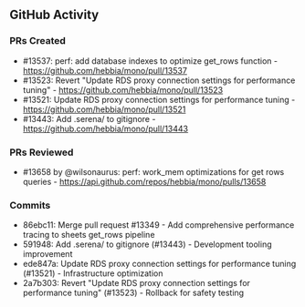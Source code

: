 ## GitHub Activity

### PRs Created
- #13537: perf: add database indexes to optimize get_rows function - https://github.com/hebbia/mono/pull/13537
- #13523: Revert "Update RDS proxy connection settings for performance tuning" - https://github.com/hebbia/mono/pull/13523
- #13521: Update RDS proxy connection settings for performance tuning - https://github.com/hebbia/mono/pull/13521
- #13443: Add .serena/ to gitignore - https://github.com/hebbia/mono/pull/13443

### PRs Reviewed
- #13658 by @wilsonaurus: perf: work_mem optimizations for get rows queries - https://api.github.com/repos/hebbia/mono/pulls/13658

### Commits
- 86ebc11: Merge pull request #13349 - Add comprehensive performance tracing to sheets get_rows pipeline
- 591948: Add .serena/ to gitignore (#13443) - Development tooling improvement
- ede847a: Update RDS proxy connection settings for performance tuning (#13521) - Infrastructure optimization
- 2a7b303: Revert "Update RDS proxy connection settings for performance tuning" (#13523) - Rollback for safety testing